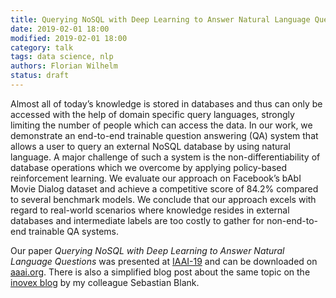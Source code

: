 ```yaml
---
title: Querying NoSQL with Deep Learning to Answer Natural Language Questions
date: 2019-02-01 18:00
modified: 2019-02-01 18:00
category: talk
tags: data science, nlp
authors: Florian Wilhelm
status: draft
---
```


Almost all of today’s knowledge is stored in databases and thus can only be accessed with the help of domain specific query languages, strongly limiting the number of people which can access the data. In our work, we demonstrate an end-to-end trainable question answering (QA) system that allows a user to query an external NoSQL database by using natural language. A major challenge of such a system is the non-differentiability of database operations which we overcome by applying policy-based reinforcement learning. We evaluate our approach on Facebook’s bAbI Movie Dialog dataset and achieve a competitive score of 84.2% compared to several benchmark models. We conclude that our approach excels with regard to real-world scenarios where knowledge resides in external databases and intermediate labels are too costly to gather for non-end-to-end trainable QA systems.

Our paper *Querying NoSQL with Deep Learning to Answer Natural Language Questions* was presented at [IAAI-19] and can be downloaded on [aaai.org]. There is also a simplified blog post about the same topic on the [inovex blog] by my colleague Sebastian Blank.

[IAAI-19]: https://aaai.org/Conferences/AAAI-19/
[aaai.org]: https://aaai.org/Papers/AAAI/2019/IAAI-BlankS.88.pdf
[inovex blog]: https://www.inovex.de/blog/seqpolicynet-nlp-elasticsearch/
